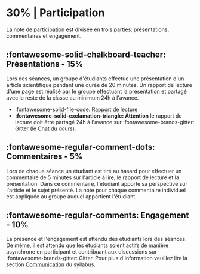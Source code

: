 # 30% | Participation
La note de participation est divisée en trois parties: présentations, commentaires et engagement.

## **:fontawesome-solid-chalkboard-teacher: Présentations - 15%**

Lors des séances, un groupe d'étudiants effectue une présentation d'un article scientifique pendant une durée de 20 minutes. Un rapport de lecture d'une page est réalisé par le groupe effectuant la présentation et partagé avec le reste de la classe au minimum 24h à l'avance.

- [:fontawesome-solid-file-code: Rapport de lecture ](https://colab.research.google.com/github/mickaeltemporao/mdss-materials/blob/main/rapport-de-lecture.ipynb)
- **:fontawesome-solid-exclamation-triangle: Attention** le rapport de lecture doit être partagé 24h à l'avance sur :fontawesome-brands-gitter: Gitter (le Chat du cours).

## **:fontawesome-regular-comment-dots: Commentaires - 5%**
Lors de chaque séance un étudiant est tiré au hasard pour effectuer un commentaire de 5 minutes sur l'article à lire, le rapport de lecture et la présentation. Dans ce commentaire, l'étudiant apporte sa perspective sur l'article et le sujet présenté. La note pour chaque commentaire individuel est appliquée au groupe auquel appartient l'étudiant.

## **:fontawesome-regular-comments: Engagement - 10%**
La présence et l'engagement est attendu des étudiants lors des séances. De même, il est attendu que les étudiants soient actifs de manière asynchrone en participant et contribuant aux discussions sur :fontawesome-brands-gitter: Gitter. Pour plus d'information veuillez lire la section [Communication](../../#communication) du syllabus.

